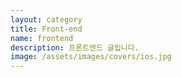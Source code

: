 ```yaml
---
layout: category
title: Front-end
name: frontend
description: 프론트엔드 글입니다.
image: /assets/images/covers/ios.jpg
---
```

